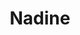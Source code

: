 ---
title: Nadine
date: 
draft: false

# descripcion
description : Aro de plata pasante

materials: Plata 925

color: Plateado

dimensions: 4,5cm largo

code: 01-20-0420

type: "Aros"

categories: []

price: $3.240,00

price_eftvo: $2.750,00

# Images
# first image will be shown in the product page
images:
  # - image: "images/path_to_image"
  # La ubicacion de las imagenes es imagenes/Aros/Aros.Solo Plata/01-20-0420-nadine
  - image: "./images/aros/solo_plata/01-20-0420-colgante-ovalado_a.JPG"
  - image: "./images/aros/solo_plata/01-20-0420-colgante-ovalado_b.JPG"
---